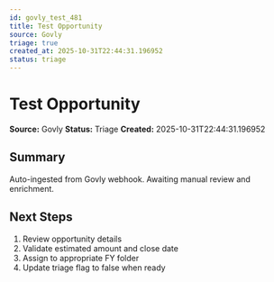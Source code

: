 ```yaml
---
id: govly_test_481
title: Test Opportunity
source: Govly
triage: true
created_at: 2025-10-31T22:44:31.196952
status: triage
---
```


# Test Opportunity

**Source:** Govly
**Status:** Triage
**Created:** 2025-10-31T22:44:31.196952

## Summary

Auto-ingested from Govly webhook. Awaiting manual review and enrichment.

## Next Steps

1. Review opportunity details
2. Validate estimated amount and close date
3. Assign to appropriate FY folder
4. Update triage flag to false when ready
